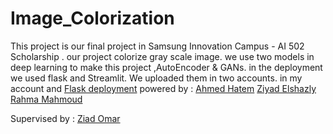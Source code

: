 # Image_Colorization
This project is our final project in Samsung Innovation Campus - AI 502 Scholarship . our project colorize gray scale image.
we use two models in deep learning to make this project ,AutoEncoder & GANs.
in the deployment we used flask and Streamlit. We uploaded them in two accounts.
in my account and [Flask deployment](https://github.com/Rahma712/dl)
powered by :
[Ahmed Hatem](https://www.linkedin.com/in/ahmed-hatem-aboelkhair-564447214/)
[Ziyad Elshazly](https://www.linkedin.com/in/ziyad-elshazly-a2894b205/)
[Rahma Mahmoud](https://www.linkedin.com/in/rahma-mahmoud-007784202/)

Supervised by :
[Ziad Omar](https://www.linkedin.com/in/zead-o-yousef-7baa601bb/)


